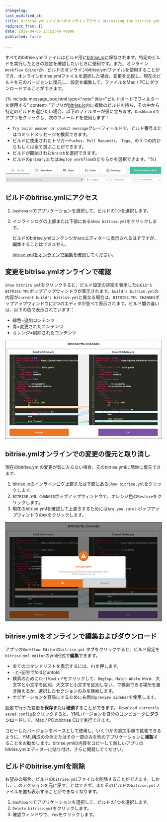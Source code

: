 ```yaml
---
changelog:
last_modified_at:
title: bitrise.ymlファイルへのオンラインアクセス（Accessing the bitrise.yml file online）
redirect_from: []
date: 2019-04-05 13:52:49 +0000
published: false

---
```

すべてのbitrise.ymlファイルはビルド用に[bitrise.io](https://www.bitrise.io)に保存されます。特定のビルドを実行したときの設定を確認したいときに便利です。また、オンライン`Workflow Editor`か、ビルドのオンラインbitrise.ymlファイルを使用することができ、オンラインbitrise.ymlファイルを選択した場合、変更を比較し、現在のビルドを元のバージョンに復元し、設定を編集して、ファイルをMac / PCにダウンロードすることができます。

{% include message_box.html type="note" title="ビルドボードでフィルターを使用する" content="アプリが[bitrise.io](https://www.bitrise.io)内に複数のビルドを持ち、その中から特定のビルドを選びたい場合、以下のフィルターが役に立ちます。`Dashboard`でアプリをクリックし、次のフィールドを使用します：

* `Try build number or commit message`グレーフィールドで、ビルド番号またはコミットメッセージを検索できます。
* ビルドに使用されたトリガー`Pushes`、`Pull Requests`、 `Tags`、の３つの内からもしくは全て選ぶことができます。
* ビルドが開始された`branch`を選択できます。
* ビルドの`primary`または`deploy workflow`のどちらかを選択できます。"%}

![{{ page.title }}](/img/bitrise-cli-bitrise-yml/build-filters.png)

## ビルドのbitrise.ymlにアクセス

1. `Dashboard`でアプリケーションを選択して、ビルドの1つを選択します。
2. インラインログの上部または下部にある`Show bitrise.yml`をクリックします。

   ビルドのbitrise.ymlコンテンツがaceエディターに表示されるはずですが、編集することはできません。

    [bitrise.ymlをオンラインで編集](#editing-and-downloading-bitriseyml-online)を確認してください。

## 変更をbitrise.ymlオンラインで確認

`Show bitrise.yml`をクリックすると、ビルド設定の詳細を表示した`BUILD'S BITRISE YML`ポップアップウィンドウが表示されます。`build's bitrise.yml`の内容が`current build's bitrise.yml`と異なる場合は、`BITRISE.YML CHANGES`ポップアップウィンドウに2つのエディタが並べて表示されます。ビルド間の違いは、以下の色で表示されています：

* 緑色=追加コンテンツ
* 青=変更されたコンテンツ
* オレンジ=削除されたコンテンツ

![{{ page.title }}](/img/bitrise-cli-bitrise-yml/bitrise-yml-changes.png)

## bitrise.ymlオンラインでの変更の復元と取り消し

現在のbitrise.ymlの変更が気に入らない場合、元のbitrise.ymlに簡単に復元できます.

1. [bitrise.io](https://www.bitrise.io/)のインラインログ上部または下部にある`Show bitrise.yml`をクリックします。
2. `BITRISE.YML CHANGES`ポップアップウィンドウで、オレンジ色の`Restore`をクリックします。
3. 現在のbitrise.ymlを確認して上書きするためには`Are you sure?` ポップアップウィンドウの`OK`をクリックします。

![{{ page.title }}](/img/bitrise-cli-bitrise-yml/confirm-bitrise-yml-changes.png)

## bitrise.ymlをオンラインで編集およびダウンロード

アプリの`Workflow Editor`の`bitrise.yml` タブをクリックすると、ビルド設定を`bitrise.yml editor`のyml形式で**編集**できます。

* 全てのコマンドリストを表示するには、`F1`を押します。
* `-`と`+`記号でfoldとunfold
* 検索のために`Ctrl`/`Cmd` + `F`をクリックして、`RegExp`、`Match Whole Word`、大文字と小文字を区別、大文字と小文字を区別しない、で検索できる場所を置き換えるか、選択したセクションのみを検索します。  
* ナビゲーションを容易にするために右側の`preview sidebar`を使用します。

設定で行った変更を**保存**または**破棄**することができます。 `Download currently saved config`をクリックすると、YMLバージョンを自分のコンピュータに**ダウンロード**して、Mac / PCのbitrise CLIで実行できます。

 コピーしたバージョンをベースとして使用し、いくつかの追加手順で拡張できるように、YML構成の全体またはその一部のみを別のアプリケーションに**複製**することをお勧めします。bitrise.ymlの内容をコピーして新しいアプリのbitrise.ymlエディターに貼り付け、さらに開発してください。

## ビルドのbitrise.ymlを削除

お望みの場合、ビルドの`bitrise.yml`ファイルを削除することができます。しかし、このアクションを元に戻すことはできず、またそのビルドの`bitrise.yml`ファイルを誰も表示することができなくなります。

1. `Dashboard`でアプリケーションを選択して、ビルドの1つを選択します。
2. `Delete bitrise.yml`をクリックします。
3. 確認ウィンドウで、`Yes`をクリックします。